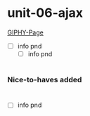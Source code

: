 # unit-06-ajax

[GIPHY-Page](https://rkaseman.github.io/unit-06-ajax/)

- [ ] info pnd
  - [ ] info pnd
#
### Nice-to-haves added
#
- [ ] info pnd

